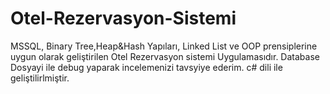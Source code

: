 # Otel-Rezervasyon-Sistemi
MSSQL, Binary Tree,Heap&amp;Hash Yapıları, Linked List ve OOP prensiplerine uygun olarak geliştirilen Otel Rezervasyon sistemi Uygulamasıdır.
Database Dosyayi ile debug yaparak incelemenizi tavsyiye ederim.
c# dili ile geliştilirlmiştir.
